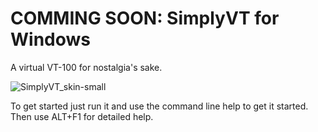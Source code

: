 # COMMING SOON: SimplyVT for Windows
A virtual VT-100 for nostalgia's sake.

![SimplyVT_skin-small](https://github.com/Dart-Matter/SimplyVT/assets/92115705/f35c3682-5e64-4fb9-92cb-088558160c57)

To get started just run it and use the command line help to get it started.  Then use ALT+F1 for detailed help.

